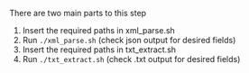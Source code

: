 There are two main parts to this step
1. Insert the required paths in xml\_parse.sh
2. Run ```./xml_parse.sh``` (check json output for desired fields)
3. Insert the required paths in txt\_extract.sh
4. Run ```./txt_extract.sh``` (check .txt output for desired fields)
